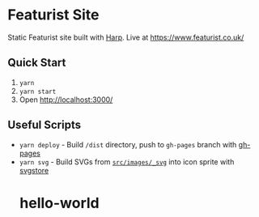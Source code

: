 # Featurist Site

Static Featurist site built with [Harp](https://github.com/sintaxi/harp). Live
at https://www.featurist.co.uk/

## Quick Start

1. `yarn`
2. `yarn start`
3. Open [http://localhost:3000/](http://localhost:3000/)

## Useful Scripts

* `yarn deploy` - Build `/dist` directory, push to `gh-pages` branch with
  [gh-pages](https://github.com/tschaub/gh-pages)
* `yarn svg` - Build SVGs from [`src/images/_svg`](src/images/_svg) into icon
  sprite with [svgstore](https://github.com/svgstore/svgstore-cli)
  # hello-world
